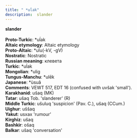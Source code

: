 ```yaml
---
title: " *uĺak"
description:  slander
---
```

<p data-pagefind-weight="0.5">
<strong> slander</strong><br><br>
<strong>Proto-Turkic</strong>:  *uĺak<br>
<strong>Altaic etymology</strong>:  Altaic etymology<br>
<strong> Proto-Altaic</strong>:  *uĺu(-kV, -gV)<br>
<strong>Nostratic</strong>:  Nostratic<br>
<strong>Russian meaning</strong>:  клевета<br>
<strong>Turkic</strong>:  *uĺak<br>
<strong>Mongolian</strong>:  *ulig<br>
<strong>Tungus-Manchu</strong>:  *ulēk<br>
<strong>Japanese</strong>:  *ùsuâ<br>
<strong>Comments</strong>:  VEWT 517, EDT 16 (confused with uvšak 'small').<br>
<strong>Karakhanid</strong>:  ušaq (MK)<br>
<strong>Tatar</strong>:  ušaq Tob. 'slanderer' (R)<br>
<strong>Middle Turkic</strong>:  ušuluq 'suspicion' (Pav. C.), ušaq (CCum.)<br>
<strong>Uighur</strong>:  uššaq<br>
<strong>Yakut</strong>:  usxax 'rumour'<br>
<strong>Kirghiz</strong>:  ušaq<br>
<strong>Bashkir</strong>:  ošaq<br>
<strong>Balkar</strong>:  ušaq 'conversation'<br>

</p>
